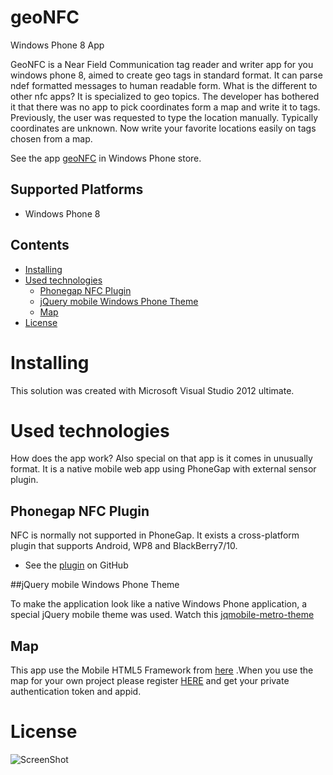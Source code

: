 geoNFC
======

Windows Phone 8 App

GeoNFC is a Near Field Communication tag reader and writer app for you windows phone 8, aimed to create geo tags in standard format. It can parse ndef formatted messages to human readable form. What is the different to other nfc apps? It is specialized to geo topics. The developer has bothered it that there was no app to pick coordinates form a map and write it to tags. Previously, the user was requested to type the location manually. Typically coordinates are unknown. Now write your favorite locations easily on tags chosen from a map.

See the app [geoNFC](http://www.windowsphone.com/de-de/store/app/geonfc/8656f870-b76a-4b88-a8f3-ac46dc218e53) in Windows Phone store.

Supported Platforms
-------------------
* Windows Phone 8

## Contents

* [Installing](#installing)
* [Used technologies](#used-technologies)
  - [Phonegap NFC Plugin](#phonegap-NFC-Plugin)
  - [jQuery mobile Windows Phone Theme](#jQuery-mobile-Windows-Phone-Theme)
  - [Map](#map)
* [License](#license)
 
# Installing

This solution was created with Microsoft Visual Studio 2012 ultimate. 

# Used technologies

How does the app work? Also special on that app is it comes in unusually format. It is a native mobile web app using PhoneGap with external sensor plugin. 

## Phonegap NFC Plugin

NFC is normally not supported in PhoneGap. It exists a cross-platform plugin that supports Android, WP8 and BlackBerry7/10. 
- See the [plugin](https://github.com/chariotsolutions/phonegap-nfc) on GitHub

##jQuery mobile Windows Phone Theme

To make the application look like a native Windows Phone application, a special jQuery mobile theme was used. Watch this [jqmobile-metro-theme](http://sgrebnov.github.io/jqmobile-metro-theme/)

## Map

This app use the Mobile HTML5 Framework from [here](http://developer.here.com/mobile_html5) .When you use the map for your own project please register [HERE](http://api.developer.nokia.com/) and get your private authentication token and appid.

# License

![ScreenShot](http://p72b.bplaced.net/webpage/img/by-nc-sa.png)